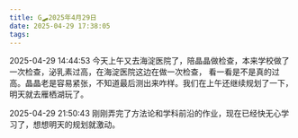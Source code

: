 ```yaml
---
title: G🛹2025年4月29日
date: 2025-04-29 17:38:05
tags:
---
```


2025-04-29 14:44:53
今天上午又去海淀医院了，陪晶晶做检查，本来学校做了一次检查，泌乳素过高，在海淀医院这边在做一次检查， 看一看是不是真的过高。晶晶老是容易紧张，不知道最后测出来咋样。我们在上午还继续规划了一下，明天就去雁栖湖玩了。

2025-04-29 21:50:43
刚刚弄完了方法论和学科前沿的作业，现在已经快无心学习了，想想明天的规划就激动。
